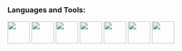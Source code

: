 ### Languages and Tools:
<img height=50 src="https://cdn.jsdelivr.net/gh/devicons/devicon/icons/python/python-original.svg"/><img height=50> 
<img height=50 src="https://cdn.jsdelivr.net/gh/devicons/devicon/icons/java/java-original.svg"/><img height=50>
<img height=50 src="https://cdn.jsdelivr.net/gh/devicons/devicon/icons/linux/linux-original.svg"/><img height=50>
<img height=50 src="https://cdn.jsdelivr.net/gh/devicons/devicon/icons/centos/centos-original.svg"/><img height=50>
<img height=50 src="https://cdn.jsdelivr.net/gh/devicons/devicon/icons/fedora/fedora-original.svg"/><img height=50>
<img height=50 src="https://cdn.jsdelivr.net/gh/devicons/devicon/icons/visualstudio/visualstudio-plain.svg"/><img height=50>
<img height=50 src="https://cdn.jsdelivr.net/gh/devicons/devicon/icons/git/git-original.svg"/><img height=50>








